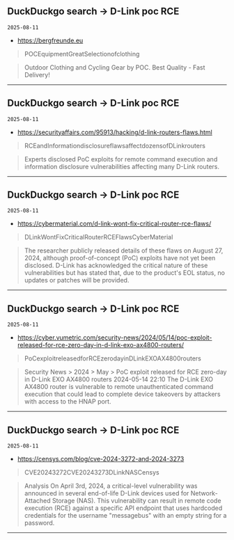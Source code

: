 ## DuckDuckgo search -> D-Link poc RCE
`2025-08-11`

* https://bergfreunde.eu

<blockquote>
 POCEquipmentGreatSelectionofclothing
</blockquote>
<blockquote>
Outdoor Clothing and Cycling Gear by POC. Best Quality - Fast Delivery!
</blockquote>

---

## DuckDuckgo search -> D-Link poc RCE
`2025-08-11`

* https://securityaffairs.com/95913/hacking/d-link-routers-flaws.html

<blockquote>
 RCEandInformationdisclosureflawsaffectdozensofDLinkrouters
</blockquote>
<blockquote>
Experts disclosed PoC exploits for remote command execution and information disclosure vulnerabilities affecting many D-Link routers.
</blockquote>

---

## DuckDuckgo search -> D-Link poc RCE
`2025-08-11`

* https://cybermaterial.com/d-link-wont-fix-critical-router-rce-flaws/

<blockquote>
 DLinkWontFixCriticalRouterRCEFlawsCyberMaterial
</blockquote>
<blockquote>
The researcher publicly released details of these flaws on August 27, 2024, although proof-of-concept (PoC) exploits have not yet been disclosed. D-Link has acknowledged the critical nature of these vulnerabilities but has stated that, due to the product's EOL status, no updates or patches will be provided.
</blockquote>

---

## DuckDuckgo search -> D-Link poc RCE
`2025-08-11`

* https://cyber.vumetric.com/security-news/2024/05/14/poc-exploit-released-for-rce-zero-day-in-d-link-exo-ax4800-routers/

<blockquote>
 PoCexploitreleasedforRCEzerodayinDLinkEXOAX4800routers
</blockquote>
<blockquote>
Security News &gt; 2024 &gt; May &gt; PoC exploit released for RCE zero-day in D-Link EXO AX4800 routers 2024-05-14 22:10 The D-Link EXO AX4800 router is vulnerable to remote unauthenticated command execution that could lead to complete device takeovers by attackers with access to the HNAP port.
</blockquote>

---

## DuckDuckgo search -> D-Link poc RCE
`2025-08-11`

* https://censys.com/blog/cve-2024-3272-and-2024-3273

<blockquote>
 CVE20243272CVE20243273DLinkNASCensys
</blockquote>
<blockquote>
Analysis On April 3rd, 2024, a critical-level vulnerability was announced in several end-of-life D-Link devices used for Network-Attached Storage (NAS). This vulnerability can result in remote code execution (RCE) against a specific API endpoint that uses hardcoded credentials for the username &quot;messagebus&quot; with an empty string for a password.
</blockquote>

---

